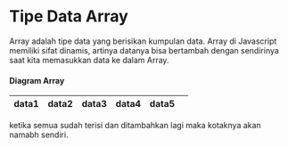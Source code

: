 # Tipe Data Array

Array adalah tipe data yang berisikan kumpulan data. Array di Javascript
memiliki sifat dinamis, artinya datanya bisa bertambah dengan sendirinya saat
kita memasukkan data ke dalam Array.

#### Diagram Array

| data1 | data2 | data3 | data4 | data5 |     |
| ----- | ----- | ----- | ----- | ----- | --- |

ketika semua sudah terisi dan ditambahkan lagi maka kotaknya akan namabh
sendiri.
